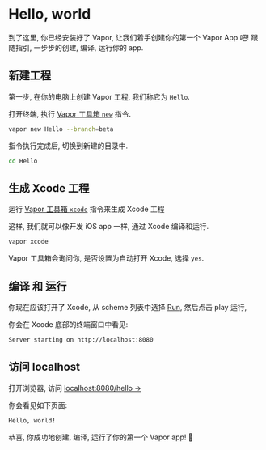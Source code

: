 # Hello, world

到了这里, 你已经安装好了 Vapor, 让我们着手创建你的第一个 Vapor App 吧! 跟随指引, 一步步的创建, 编译, 运行你的 app.

## 新建工程

第一步, 在你的电脑上创建 Vapor 工程, 我们称它为 `Hello`.

打开终端, 执行 [Vapor 工具箱 `new`](toolbox.md#new) 指令.

```sh
vapor new Hello --branch=beta
```

指令执行完成后, 切换到新建的目录中.

```sh
cd Hello
```

## 生成 Xcode 工程

运行 [Vapor 工具箱 `xcode`](toolbox#xcode) 指令来生成 Xcode 工程

这样, 我们就可以像开发 iOS app 一样, 通过 Xcode 编译和运行.

```sh
vapor xcode
```

Vapor 工具箱会询问你, 是否设置为自动打开 Xcode, 选择 `yes`.

## 编译 和 运行

你现在应该打开了 Xcode, 从 scheme 列表中选择 [Run](xcode.md#run), 然后点击 play 运行,

你会在 Xcode 底部的终端窗口中看见:

```sh
Server starting on http://localhost:8080
```

## 访问 localhost

打开浏览器, 访问 <a href="http://localhost:8080/hello" target="_blank">localhost:8080/hello &rarr;</a>

你会看见如下页面:

```html
Hello, world!
```

恭喜, 你成功地创建, 编译, 运行了你的第一个 Vapor app! 🎉
